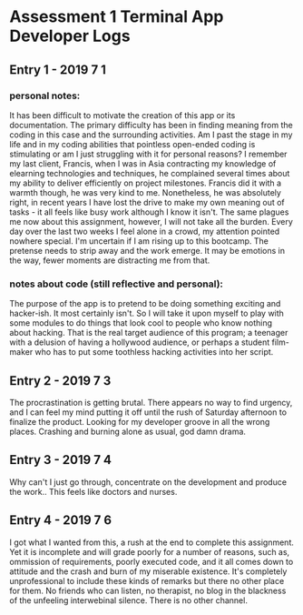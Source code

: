 # Assessment 1 Terminal App Developer Logs
## Entry 1 - 2019 7 1
### personal notes:
It has been difficult to motivate the creation of this app or its documentation. The primary difficulty has been in finding meaning from the coding in this case and the surrounding activities. Am I past the stage in my life and in my coding abilities that pointless open-ended coding is stimulating or am I just struggling with it for personal reasons? I remember my last client, Francis, when I was in Asia contracting my knowledge of elearning technologies and techniques, he complained several times about my ability to deliver efficiently on project milestones. 
Francis did it with a warmth though, he was very kind to me. Nonetheless, he was absolutely right, in recent years I have lost the drive to make my own meaning out of tasks - it all feels like busy work although I know it isn't. The same plagues me now about this assignment, however, I will not take all the burden. Every day over the last two weeks I feel alone in a crowd, my attention pointed nowhere special. I'm uncertain if I am rising up to this bootcamp. The pretense needs to strip away and the work emerge. It may be emotions in the way, fewer moments are distracting me from that.
### notes about code (still reflective and personal):
The purpose of the app is to pretend to be doing something exciting and hacker-ish. It most certainly isn't. So I will take it upon myself to play with some modules to do things that look cool to people who know nothing about hacking. That is the real target audience of this program; a teenager with a delusion of having a hollywood audience, or perhaps a student film-maker who has to put some toothless hacking activities into her script.
## Entry 2 - 2019 7 3
The procrastination is getting brutal. There appears no way to find urgency, and I can feel my mind putting it off until the rush of Saturday afternoon to finalize the product. Looking for my developer groove in all the wrong places. Crashing and burning alone as usual, god damn drama.
## Entry 3 - 2019 7 4
Why can't I just go through, concentrate on the development and produce the work.. This feels like doctors and nurses.
## Entry 4 - 2019 7 6
I got what I wanted from this, a rush at the end to complete this assignment. Yet it is incomplete and will grade poorly for a number of reasons, such as, ommission of requirements, poorly executed code, and it all comes down to attitude and the crash and burn of my miserable existence. It's completely unprofessional to include these kinds of remarks but there no other place for them. No friends who can listen, no therapist, no blog in the blackness of the unfeeling interwebinal silence. There is no other channel.
